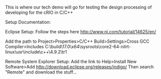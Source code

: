 This is where our tech demo will go for testing the design processing of developing for the cRIO in C/C++ 

Setup Documentation:

Eclipse Setup:
Follow the steps here
  http://www.ni.com/tutorial/14625/en/

Add the path to Project>Properties>C/C++ Build>Settings>Cross GCC Compiler>Includes
  C:\build\17.0\x64\sysroots\core2-64-nilrt-linux\usr\include\c++\4.9.2\tr1

Remote System Explorer Setup: 
  Add the link to Help>Install New Software>Add
    http://download.eclipse.org/releases/indigo/
  Then search "Remote" and download the stuff...
